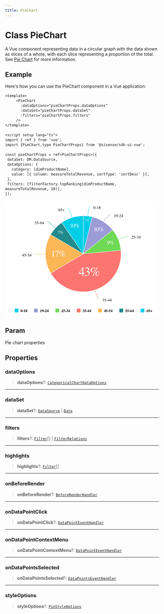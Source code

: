 ```yaml
---
title: PieChart
---
```


# Class PieChart

A Vue component representing data in a circular graph with the data shown as slices of a whole,
with each slice representing a proportion of the total.
See [Pie Chart](https://docs.sisense.com/main/SisenseLinux/pie-chart.htm) for more information.

## Example

Here's how you can use the PieChart component in a Vue application:
```vue
<template>
     <PieChart
       :dataOptions="pieChartProps.dataOptions"
       :dataSet="pieChartProps.dataSet"
       :filters="pieChartProps.filters"
     />
</template>

<script setup lang="ts">
import { ref } from 'vue';
import {PieChart,type PieChartProps} from '@sisense/sdk-ui-vue';

const pieChartProps = ref<PieChartProps>({
 dataSet: DM.DataSource,
 dataOptions: {
   category: [dimProductName],
   value: [{ column: measureTotalRevenue, sortType: 'sortDesc' }],
 },
 filters: [filterFactory.topRanking(dimProductName, measureTotalRevenue, 10)],
});
```
<img src="../../../img/pie-chart-example-1.png" width="600px" />

## Param

Pie chart properties

## Properties

### dataOptions

> **dataOptions**?: [`CategoricalChartDataOptions`](../interfaces/interface.CategoricalChartDataOptions.md)

***

### dataSet

> **dataSet**?: [`DataSource`](../../sdk-data/type-aliases/type-alias.DataSource.md) \| [`Data`](../../sdk-data/interfaces/interface.Data.md)

***

### filters

> **filters**?: [`Filter`](../../sdk-data/interfaces/interface.Filter.md)[] \| [`FilterRelations`](../../sdk-data/interfaces/interface.FilterRelations.md)

***

### highlights

> **highlights**?: [`Filter`](../../sdk-data/interfaces/interface.Filter.md)[]

***

### onBeforeRender

> **onBeforeRender**?: [`BeforeRenderHandler`](../type-aliases/type-alias.BeforeRenderHandler.md)

***

### onDataPointClick

> **onDataPointClick**?: [`DataPointEventHandler`](../../sdk-ui/type-aliases/type-alias.DataPointEventHandler.md)

***

### onDataPointContextMenu

> **onDataPointContextMenu**?: [`DataPointEventHandler`](../../sdk-ui/type-aliases/type-alias.DataPointEventHandler.md)

***

### onDataPointsSelected

> **onDataPointsSelected**?: [`DataPointsEventHandler`](../../sdk-ui/type-aliases/type-alias.DataPointsEventHandler.md)

***

### styleOptions

> **styleOptions**?: [`PieStyleOptions`](../interfaces/interface.PieStyleOptions.md)
